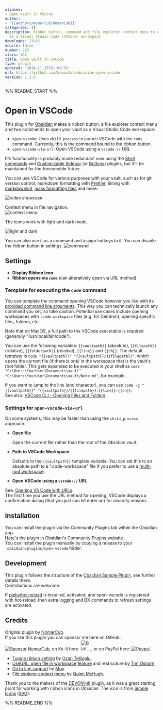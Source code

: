 ```yaml
---
aliases:
- Open vault in VSCode
author:
- '[[authors/NomarCub|NomarCub]]'
categories: []
description: Ribbon button, command and file explorer context menu to open the vault
  as a Visual Studio Code (VSCode) workspace
downloads: 27815
mobile: false
number: 225
stars: 102
title: Open vault in VSCode
type: plugin
updated: '2024-11-15T01:08:55'
url: https://github.com/NomarCub/obsidian-open-vscode
version: 1.3.0
---
```


%% README_START %%

# Open in VSCode

This plugin for [Obsidian](https://obsidian.md/) makes a ribbon button, a file explorer context menu and two commands to open your vault as a Visual Studio Code workspace:

- `open-vscode`: Uses `child_process` to launch VSCode with the `code` command. Currently, this is the command bound to the ribbon button.
- `open-vscode-via-url`: Open VSCode using a `vscode://` URL

It's functionality is probably made redundant now using the [Shell commands](https://github.com/Taitava/obsidian-shellcommands) and [Customizable Sidebar](https://github.com/phibr0/obsidian-customizable-sidebar) (or [Buttons](https://github.com/shabegom/buttons)) plugins, but it'll be maintained for the foreseeable future.

You can use VSCode for various purposes with your vault, such as for git version control, markdown formatting with [Prettier](https://marketplace.visualstudio.com/items?itemName=esbenp.prettier-vscode), linting with [markdownlint](https://marketplace.visualstudio.com/items?itemName=DavidAnson.vscode-markdownlint), [mass formatting files](https://marketplace.visualstudio.com/items?itemName=jbockle.jbockle-format-files) and more.

![video showcase](https://user-images.githubusercontent.com/5298006/125867690-c11f4396-e31b-4232-9ea5-822bf729df9a.gif)

Context menu in file navigation.  
![context menu](https://github.com/user-attachments/assets/a3ba9046-2263-41cf-bdc5-706b95484aba)

The icons work with light and dark mode.

![light and dark](https://user-images.githubusercontent.com/5298006/125868293-96c6f541-0604-4238-9fc3-05ff6c2e08df.gif)

You can also use it as a command and assign hotkeys to it. You can disable the ribbon button in settings.
![command](https://user-images.githubusercontent.com/5298006/125869408-d39d870b-ab4f-42d0-b915-b6abc1e617d5.png)

## Settings

- **Display Ribbon Icon**
- **Ribbon opens via `code`** (can alteratively open via URL method)

### Template for executing the `code` command

You can template the command opening VSCode however you like with its [provided command line arguments](https://code.visualstudio.com/docs/editor/command-line). This way you can technically launch any command you set, so take caution. Potential use cases include opening workspaces with `.code-workspace` files (e.g. for Dendron), opening specific files, folders, etc.

Note that on MacOS, a full path to the VSCode executable is required (generally "/usr/local/bin/code").

You can use the following variables: `{{vaultpath}}` (absolute), `{{filepath}}` (relative), `{{folderpath}}` (relative), `{{line}}` and `{{ch}}`.
The default template is `code "{{vaultpath}}" "{{vaultpath}}/{{filepath}}"`, which opens the current file (if there is one) in the workspace that is the vault's root folder. This gets expanded to be executed in your shell as `code "C:\Users\YourUser\Documents\vault" "C:\Users\YourUser\Documents\vault/Note.md"`, for example.

If you want to jump to the line (and character), you can use `code -g "{{vaultpath}}" "{{vaultpath}}/{{filepath}}:{{line}}:{{ch}}`.  
See also: [VSCode CLI - Opening Files and Folders](https://code.visualstudio.com/docs/editor/command-line#_opening-files-and-folders).

### Settings for `open-vscode-via-url`

On some systems, this may be faster than using the `child_process` approach.

- **Open file**

  Open the current file rather than the root of the Obsidian vault.

- **Path to VSCode Workspace**

  Defaults to the `{{vaultpath}}` template variable. You can set this to an absolute path to a ".code-workspace" file if you prefer to use a [multi-root workspace](https://code.visualstudio.com/docs/editor/workspaces#_multiroot-workspaces).

- **Open VSCode using a `vscode://` URL**

See: [Opening VS Code with URLs](https://code.visualstudio.com/docs/editor/command-line#_opening-vs-code-with-urls).  
The first time you use the URL method for opening, VSCode displays a confirmation dialog (that you just can hit enter on) for security reasons.

## Installation

You can install the plugin via the Community Plugins tab within the Obsidian app.  
[Here](https://obsidian.md/plugins?id=open-vscode)'s the plugin in Obsidian's Community Plugins website.  
You can install the plugin manually by copying a release to your `.obsidian/plugins/open-vscode` folder.

## Development

This plugin follows the structure of the [Obsidian Sample Plugin](https://github.com/obsidianmd/obsidian-sample-plugin), see further details there.  
Contributions are welcome.

If [pjeby/hot-reload](https://github.com/pjeby/hot-reload) is installed,
activated, and open-vscode is registered with hot-reload, then extra logging
and DX commands to refresh settings are activated.

## Credits

Original plugin by [NomarCub](https://github.com/NomarCub).  
If you like this plugin you can sponsor me here on GitHub: [![Sponsor NomarCub](https://img.shields.io/static/v1?label=Sponsor%20NomarCub&message=%E2%9D%A4&logo=GitHub&color=%23fe8e86)](https://github.com/sponsors/NomarCub), on Ko-fi here: <a href='https://ko-fi.com/nomarcub' target='_blank'><img height='35' src='https://az743702.vo.msecnd.net/cdn/kofi3.png?v=0' alt='Buy Me a Coffee at ko-fi.com' /></a>, or on PayPal here: [![Paypal](https://img.shields.io/badge/paypal-nomarcub-yellow?style=social&logo=paypal)](https://paypal.me/nomarcub).

- [Toggle ribbon setting](https://github.com/NomarCub/obsidian-open-vscode/pull/1) by [Ozan Tellioglu](https://github.com/ozntel).
- [UseURL: open file in workspace](https://github.com/NomarCub/obsidian-open-vscode/pull/5) [feature](https://github.com/NomarCub/obsidian-open-vscode/pull/7) and restructure by [Tim Osborn](https://github.com/ptim).
- [Go to line support](https://github.com/NomarCub/obsidian-open-vscode/pull/13) by [Moy](https://github.com/Moyf).
- [File explorer context menu](https://github.com/NomarCub/obsidian-open-vscode/pull/15) by [Quinn McHugh](https://github.com/quinn-p-mchugh).

Thank you to the makers of the [DEVONlink](https://github.com/ryanjamurphy/DEVONlink-obsidian) plugin, as it was a great starting point for working with ribbon icons in Obsidian.
The icon is from [Simple Icons](https://simpleicons.org/?q=visual-studio-code) ([SVG](https://simpleicons.org/icons/visualstudiocode.svg)).


%% README_END %%